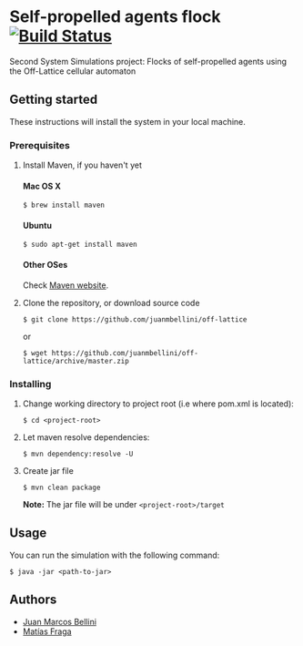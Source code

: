 # Self-propelled agents flock [![Build Status](https://travis-ci.org/juanmbellini/off-lattice.svg?branch=master)](https://travis-ci.org/juanmbellini/off-lattice)

Second System Simulations project: Flocks of self-propelled agents using the Off-Lattice cellular automaton

## Getting started

These instructions will install the system in your local machine.

### Prerequisites

1. Install Maven, if you haven't yet
    #### Mac OS X

    ```
    $ brew install maven
    ```

    #### Ubuntu

    ```
    $ sudo apt-get install maven
    ```

    #### Other OSes
    Check [Maven website](https://maven.apache.org/install.html).

2. Clone the repository, or download source code

	```
	$ git clone https://github.com/juanmbellini/off-lattice
	```
	or
	
	```
	$ wget https://github.com/juanmbellini/off-lattice/archive/master.zip
	```

### Installing

1. Change working directory to project root (i.e where pom.xml is located):

    ```
    $ cd <project-root>
    ```

2. Let maven resolve dependencies:

    ```
    $ mvn dependency:resolve -U
    ```

3. Create jar file

    ```
    $ mvn clean package
    ```
    **Note:** The jar file will be under ``` <project-root>/target ```


## Usage

You can run the simulation with the following command:

```
$ java -jar <path-to-jar>
```

## Authors

- [Juan Marcos Bellini](https://github.com/juanmbellini)
- [Matías Fraga](https://github.com/matifraga)
 